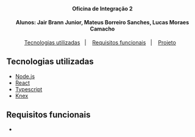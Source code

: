 <h4 align="center">
  Oficina de Integração 2
</h4>

<h4 align="center">
  Alunos: Jair Brann Junior, Mateus Borreiro Sanches, Lucas Moraes Camacho
</h4>

<p align="center">
  <a href="#tecnologias-utilizadas">Tecnologias utilizadas</a>&nbsp;&nbsp;&nbsp;|&nbsp;&nbsp;&nbsp;
  <a href="#requisitos-funcionais">Requisitos funcionais</a>&nbsp;&nbsp;&nbsp;|&nbsp;&nbsp;&nbsp;
  <a href="#projeto">Projeto</a>&nbsp;&nbsp;&nbsp;
</p>

## Tecnologias utilizadas

- [Node.js](https://nodejs.org/en/)
- [React](https://reactjs.org)
- [Typescript](https://www.typescriptlang.org/)
- [Knex](https://knexjs.org/)

## Requisitos funcionais
- 
